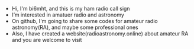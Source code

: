 - Hi, I'm bi6mht, and this is my ham radio call sign
- I’m interested in amatuer radio and astronomy
- On github, I'm going to share some codes for amateur radio astronomy(RA), and maybe some professional ones
- Also, I have created a website(radioastronomy.online) about amateur RA and you are welcome to visit

<!---
BI6MHT/BI6MHT is a ✨ special ✨ repository because its `README.md` (this file) appears on your GitHub profile.
You can click the Preview link to take a look at your changes.
--->
